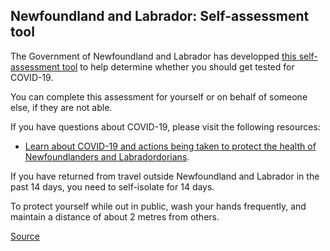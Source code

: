 ## Newfoundland and Labrador: Self-assessment tool

The Government of Newfoundland and Labrador has developped [this self-assessment tool](https://www.811healthline.ca/covid-19-self-assessment/) to help determine whether you should get tested for COVID-19.

You can complete this assessment for yourself or on behalf of someone else, if they are not able.

If you have questions about COVID-19, please visit the following resources:

- [Learn about COVID-19 and actions being taken to protect the health of Newfoundlanders and Labradordorians](https://www.gov.nl.ca/covid-19/).

If you have returned from travel outside Newfoundland and Labrador in the past 14 days, you need to self-isolate for 14 days.

To protect yourself while out in public, wash your hands frequently, and maintain a distance of about 2 metres from others.

[Source](https://www.811healthline.ca/covid-19-self-assessment/)
